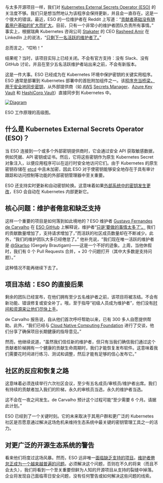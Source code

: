 与太多开源项目一样，我们对 [Kubernetes External Secrets Operator (ESO)](https://external-secrets.io/) 的关注度不够。我们只是想当然地认为该程序会保持更新，并且会一直存在。这是一个很大的错误。最近，ESO 的一位维护者在 Reddit 上写道：“[贡献者基础没有随着用户基础的扩大而扩大](https://www.reddit.com/r/kubernetes/comments/1mp34uk/eso_maintainer_update_we_need_help/)。目前，只有一个非常小的维护者团队负责所有事情。” 事实上，根据瑞典 Kubernetes 咨询公司 [Stakater](https://www.stakater.com/) 的 CEO [Rasheed Amir](https://www.linkedin.com/in/rasheedwaraich/) 在 LinkedIn 上的说法，“[只剩下一名活跃的维护者了。](https://www.linkedin.com/posts/rasheedwaraich_heads-up-for-kubernetes-users-relying-activity-7361460297049563138-PmqW/)”

总而言之，“哎哟！”

结果呢？当时，该项目实际上已经关闭。不会有官方支持：没有 Slack、没有 GitHub 讨论，并且在至少五名活跃维护者站出来之前，不会有新版本。

这是一件大事。ESO 已经成为在 Kubernetes 环境中保护密钥的关键实用程序。ESO 通常是部署到 Kubernetes 部署中的首批附加组件之一。该[程序充当桥梁，用于安全地同步密钥](https://zesty.co/finops-glossary/external-secrets-operator/)，从外部提供商（如 [AWS](https://aws.amazon.com/?utm_content=inline+mention) [Secrets Manager](https://aws.amazon.com/secrets-manager/)、[Azure Key Vault](https://azure.microsoft.com/en-us/products/key-vault) 和 [HashiCorp Vault](https://www.hashicorp.com/en/products/vault)）直接同步到 Kubernetes 中。

[![Diagram](https://cdn.thenewstack.io/media/2025/09/7f55a11f-eso-diagrams-high-level-simple-1.png)](https://cdn.thenewstack.io/media/2025/09/7f55a11f-eso-diagrams-high-level-simple-1.png)

ESO 工作原理的高级图。

## 什么是 Kubernetes External Secrets Operator (ESO)？

当 ESO 连接到一个或多个外部密钥提供商时，它会通过安全 API 获取敏感数据，例如凭据、API 密钥或证书。然后，它将这些密钥作为原生 Kubernetes Secret 对象注入，以便应用程序可以在运行时安全地访问它们。由于 Kubernetes 的原生密钥存储在 [etcd](https://etcd.io/) 中且未加密，因此 ESO 对于使密钥能够安全地存在于具有审计跟踪和访问控制等功能的外部密钥管理器中至关重要。

ESO 还支持实时更新和自动密钥轮换。这意味着如果[外部系统中的密钥发生更改](https://thenewstack.io/securing-kubernetes-with-external-secrets-operator-on-aws/)，ESO 会自动在 Kubernetes 内部更新它。

## 核心问题：维护者倦怠和缺乏支持

这样一个重要的项目是如何落到如此境地的？ESO 维护者 [Gustavo Fernandes de Carvalho](https://github.com/gusfcarvalho) 在 [ESO GitHub](https://github.com/external-secrets/external-secrets) 上解释说，维护者“[只是‘要做的事情太多了’。](https://github.com/external-secrets/external-secrets/issues/5084) 我们的贡献数量增加了，支持请求增加了，”而活跃的社区成员数量却在不断减少。此外，“我们的维护团队大多已经倦怠了。” 他补充说，“我们现在唯一活跃的维护者是 [@Skarlso](https://github.com/Skarlso) (Gergely Brautigam)——这是一个不好的迹象。上周，当他休假时，我们有 0 个 Pull Requests 合并，+ 20 个问题打开（其中大多数是支持问题）。”

这种情况不能再继续下去了。

## 项目冻结：ESO 的直接后果

剩余的团队已经宣布，在他们拥有至少五名维护者之前，该项目将被冻结。不会有新功能、错误修复或安全补丁。哦，至于指导“初级人员成为维护者”，他们没有[时间和资源来让他们尽快上手](https://thenewstack.io/speeding-time-to-value-the-just-in-time-data-analytics-stack/)。

de Carvalho 报告说，自从他们首次呼吁帮助以来，已有 300 多人自愿提供帮助。此外，“我们已经与 [Cloud Native Computing Foundation](https://cncf.io/?utm_content=inline+mention) 进行了交谈，他们分享了确保项目长期健康的指导意见。”

然而，他继续说道，“虽然我们信任新的维护者，但只有当我们确信我们通过这个贡献者阶梯拥有一个健康的贡献生命周期时，我们才能恢复发布软件。这意味着我们需要花时间进行练习、测试和调整，然后才能有足够的信心发布它。”

## 社区的反应和恢复之路

这意味着必须连续举行六次社区会议，至少有五名成员/审核员/维护者出席。我们有持续的贡献者加入我们的阶梯，永久的审核员当选，永久的维护者当选。

这不会在一夜之间发生。de Carvalho 预计这个过程可能“至少需要 6 个月。请据此计划。”

ESO 已经到了一个关键时刻。它的未来取决于其用户群和更广泛的 Kubernetes 社区是否愿意通过解决这场危机来维持生态系统中最关键的密钥管理工具之一的活力。

## 对更广泛的开源生态系统的警告

看来他们将度过这场风暴。然而，ESO 远非唯一[面临缺乏支持的项目](https://thenewstack.io/12-critical-open-source-projects-losing-security-support-in-2025/)。[维护者倦怠正成为一个越来越普遍的问题](https://www.linkedin.com/pulse/when-open-source-breaks-silent-impact-maintainer-burnout-vaughan-xelle/)。必须解决这个问题，否则在不久的将来（而且不会太久），我们将看到一个至关重要但鲜为人知的开源项目从支持的裂缝中掉落。企业将发现自己面临零日安全问题，没有任何警告或如何解决这些问题的线索。